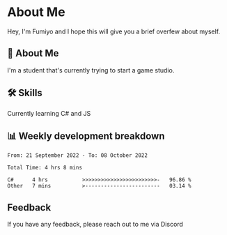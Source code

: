 
# About Me

Hey, I'm Fumiyo and I hope this will give you a brief overfew about myself.


## 🚀 About Me
I'm a student that's currently trying to start a game studio.


## 🛠 Skills

Currently learning C# and JS


## 📊 Weekly development breakdown
<!--START_SECTION:waka-->

```text
From: 21 September 2022 - To: 08 October 2022

Total Time: 4 hrs 8 mins

C#      4 hrs           >>>>>>>>>>>>>>>>>>>>>>>>-   96.86 %
Other   7 mins          >------------------------   03.14 %
```

<!--END_SECTION:waka-->


## Feedback

If you have any feedback, please reach out to me via Discord
